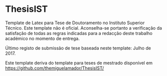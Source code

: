 ThesisIST
=========

Template de Latex para Tese de Doutoramento no Instituto Superior Técnico. Este template não é oficial. Aconselha-se portanto a verificação da satisfação de todas as regras indicadas para a redacção deste trabalho académico no momento de entrega.

Último registo de submissão de tese baseada neste template: Julho de 2017.

Este template deriva do template para teses de mestrado disponível em
https://github.com/themiguelamador/ThesisIST/